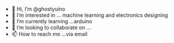 - 👋 Hi, I’m @ghostyuino
- 👀 I’m interested in ... machine learning and electronics designing
- 🌱 I’m currently learning ...arduino
- 💞️ I’m looking to collaborate on ...
- 📫 How to reach me ...via email

<!---
ghostyuino/ghostyuino is a ✨ special ✨ repository because its `README.md` (this file) appears on your GitHub profile.
You can click the Preview link to take a look at your changes.
--->
